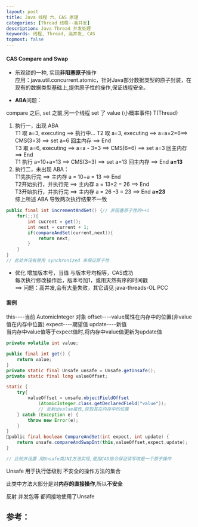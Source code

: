 ```yaml
---
layout: post
title: Java 线程 六、CAS 原理
categories: [Thread 线程--高并发]
description: Java Thread 并发处理
keywords: 线程, Thread, 高并发, CAS
topmost: false
---
```





#### CAS Compare and Swap

- 乐观锁的一种, 实现**非阻塞原子**操作  
  应用：java.util.concurrent.atomic，针对Java部分数据类型的原子封装，在现有的数据类型基础上,提供原子性的操作,保证线程安全。

- **ABA**问题：

compare 之后, set 之前,另一个线程 set 了 value (小概率事件) T(Thread)  

1. 执行一，出现 ABA  
   T1 取 a=3, executing ==>    执行中...
   T2 取 a=3, executing ==> a=a&times;2=6==> CMS(3=3) ==> set a=6 回主内存 ==> End  
   T3 取 a=6, executing ==> a=a - 3=3 ==> CMS(6=6) ==> set a=3 回主内存 ==> End  
   T1 执行 a=10+a=13 ==> CMS(3=3) ==> set a=13 回主内存 ==> End **a=13**  
2. 执行二，未出现 ABA：  
   T1先执行完 ==> 主内存 a = 10+a = 13 ==> End  
   T2开始执行，并执行完 ==> 主内存 a = 13&times;2 = 26 ==> End   
   T3开始执行，并执行完 ==> 主内存 a = 26 -3 = 23 ==> End **a=23**   
   综上所述 ABA 导致两次执行结果不一致

```java
public final int incrementAndGet() {// 非阻塞原子性的++i
	for(;;){
		int cucrent = get();
		int next = current + 1;
		if(compareAndSet(current,next)){
			return next;
		}
	}
}
// 此处并没有使用 synchronized 来保证原子性
```

- 优化 增加版本号，当值 与版本号均相等，CAS成功    
  每次执行修改操作后，版本号加1，或用天然有序的时间戳  
  ==> 问题：高并发,会有大量失败，其它请见 java-threads-OL PCC



#### 案例

this----当前 AutomicInteger 对象
offset----value属性在内存中的位置(非value值在内存中位置)
expect----期望值
update----新值  
当内存中value值等于expect值时,将内存中value值更新为update值

```java
private volatile int value;

public final int get() {
	return value;
}
private static final Unsafe unsafe = Unsafe.getUnsafe();
private static final long valueOffset;

static {
	try{
		valueOffset = unsafe.objectFieldOffset
			(AtomicInteger.class.getDeclaredField("value"));
			// 反射出value属性,获取其在内存中的位置
	} catch (Exception e) {
		throw new Error(e);
	}
}
public final boolean CompareAndSet(int expect, int update) {
	return unsafe.compareAndSwapInt(this,valueOffset,expect,update);
}

// 比较并设置 用Unsafe类JNI方法实现,使用CAS指令保证读写改是一个原子操作
```

Unsafe 用于执行低级别 不安全的操作方法的集合

此类中方法大部分是对**内存的直接操作**,所以**不安全**

反射 并发包等 都间接地使用了Unsafe









## 参考：

